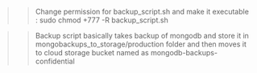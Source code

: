 >> Change permission for backup_script.sh and make it executable : sudo chmod +777 -R backup_script.sh

>> Backup script basically takes backup of mongodb and store it in mongobackups_to_storage/production folder and then moves it to cloud storage bucket named as mongodb-backups-confidential
